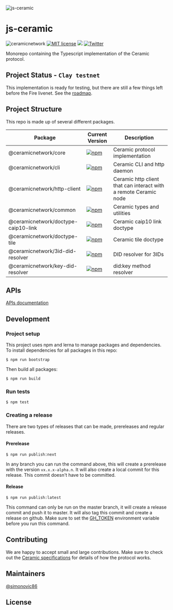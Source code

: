 ![js-ceramic](https://uploads-ssl.webflow.com/5e4b58d7f08158ece0209bbd/5fa2c8f21ad1fe0422b1dd60_js-ceramic-small.png)

# js-ceramic
![ceramicnetwork](https://circleci.com/gh/ceramicnetwork/js-ceramic.svg?style=shield)
[![MIT license](https://img.shields.io/badge/License-MIT-blue.svg)](https://lbesson.mit-license.org/)
[![](https://img.shields.io/badge/Chat%20on-Discord-orange.svg?style=flat)](https://discord.gg/6VRZpGP)
[![Twitter](https://img.shields.io/twitter/follow/ceramicnetwork?label=Follow&style=social)](https://twitter.com/ceramicnetwork)

Monorepo containing the Typescript implementation of the Ceramic protocol.

## Project Status - `Clay testnet`

This implementation is ready for testing, but there are still a few things left before the Fire livenet. See the [roadmap](https://github.com/ceramicnetwork/ceramic/issues/19).

## Project Structure

This repo is made up of several different packages.

| Package | Current Version | Description |
| -- | -- | -- |
| @ceramicnetwork/core | [![npm](https://img.shields.io/npm/v/@ceramicnetwork/core)](https://www.npmjs.com/package/@ceramicnetwork/core) | Ceramic protocol implementation |
| @ceramicnetwork/cli | [![npm](https://img.shields.io/npm/v/@ceramicnetwork/cli)](https://www.npmjs.com/package/@ceramicnetwork/cli) | Ceramic CLI and http daemon |
| @ceramicnetwork/http-client | [![npm](https://img.shields.io/npm/v/@ceramicnetwork/http-client)](https://www.npmjs.com/package/@ceramicnetwork/http-client) | Ceramic http client that can interact with a remote Ceramic node |
| @ceramicnetwork/common | [![npm](https://img.shields.io/npm/v/@ceramicnetwork/common)](https://www.npmjs.com/package/@ceramicnetwork/common) | Ceramic types and utilities |
| @ceramicnetwork/doctype-caip10-link | [![npm](https://img.shields.io/npm/v/@ceramicnetwork/doctype-caip10-link)](https://www.npmjs.com/package/@ceramicnetwork/doctype-caip10-link) | Ceramic caip10 link doctype |
| @ceramicnetwork/doctype-tile | [![npm](https://img.shields.io/npm/v/@ceramicnetwork/doctype-tile)](https://www.npmjs.com/package/@ceramicnetwork/doctype-tile) | Ceramic tile doctype |
| @ceramicnetwork/3id-did-resolver | [![npm](https://img.shields.io/npm/v/@ceramicnetwork/3id-did-resolver)](https://www.npmjs.com/package/@ceramicnetwork/3id-did-resolver) | DID resolver for 3IDs |
| @ceramicnetwork/key-did-resolver | [![npm](https://img.shields.io/npm/v/@ceramicnetwork/key-did-resolver)](https://www.npmjs.com/package/@ceramicnetwork/key-did-resolver) | did:key method resolver |

## APIs
[APIs documentation](https://docs.ceramic.network)


## Development

### Project setup
This project uses npm and lerna to manage packages and dependencies. To install dependencies for all packages in this repo:
```
$ npm run bootstrap
```
Then build all packages:
```
$ npm run build
```

### Run tests

```
$ npm test
```

### Creating a release
There are two types of releases that can be made, prereleases and regular releases.

#### Prerelease
```
$ npm run publish:next
```
In any branch you can run the command above, this will create a prerelease with the version `vx.x.x-alpha.n`. It will also create a local commit for this release. This commit doesn't have to be committed.


#### Release
```
$ npm run publish:latest
```
This command can only be run on the master branch, it will create a release commit and push it to master. It will also tag this commit and create a release on github. Make sure to set the [GH_TOKEN](https://github.com/lerna/lerna/tree/master/commands/version#--create-release-type) environment variable before you run this command.

## Contributing
We are happy to accept small and large contributions. Make sure to check out the [Ceramic specifications](https://github.com/ceramicnetwork/specs) for details of how the protocol works.


## Maintainers
[@simonovic86](https://github.com/simonovic86)

## License
